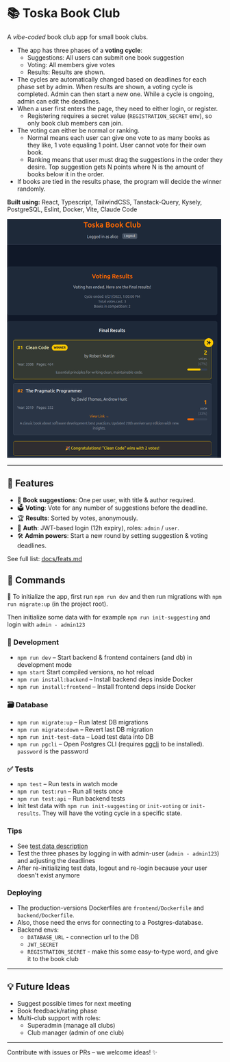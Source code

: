 # 📚 Toska Book Club

A _vibe-coded_ book club app for small book clubs.

- The app has three phases of a **voting cycle**:
  - Suggestions: All users can submit one book suggestion
  - Voting: All members give votes
  - Results: Results are shown.
- The cycles are automatically changed based on deadlines for each phase set by admin. When results are shown, a voting cycle is completed. Admin can then start a new one. While a cycle is ongoing, admin can edit the deadlines.
- When a user first enters the page, they need to either login, or register.
  - Registering requires a secret value (`REGISTRATION_SECRET` env), so only book club members can join.
- The voting can either be normal or ranking.
  - Normal means each user can give one vote to as many books as they like, 1 vote equaling 1 point. User cannot vote for their own book.
  - Ranking means that user must drag the suggestions in the order they desire. Top suggestion gets N points where N is the amount of books below it in the order.
- If books are tied in the results phase, the program will decide the winner randomly.

**Built using:** React, Typescript, TailwindCSS, Tanstack-Query, Kysely, PostgreSQL, Eslint, Docker, Vite, Claude Code

<img src="docs/results.png" alt="Results image" width="500"/>

---

## 🚀 Features

- 🧾 **Book suggestions**: One per user, with title & author required.
- 🗳️ **Voting**: Vote for any number of suggestions before the deadline.
- 🏆 **Results**: Sorted by votes, anonymously.
- 🔐 **Auth**: JWT-based login (12h expiry), roles: `admin` / `user`.
- 🛠️ **Admin powers**: Start a new round by setting suggestion & voting deadlines.

See full list: [docs/feats.md](docs/feats.md)

## 🧰 Commands

:rocket: To initialize the app, first run `npm run dev` and then run migrations with `npm run migrate:up` (in the project root).

Then initialize some data with for example `npm run init-suggesting` and login with `admin - admin123`

### 🔄 Development

- `npm run dev` – Start backend & frontend containers (and db) in development mode
- `npm start` Start compiled versions, no hot reload
- `npm run install:backend` – Install backend deps inside Docker
- `npm run install:frontend` – Install frontend deps inside Docker

### 🗃️ Database

- `npm run migrate:up` – Run latest DB migrations
- `npm run migrate:down` – Revert last DB migration
- `npm run init-test-data` – Load test data into DB
- `npm run pgcli` – Open Postgres CLI (requires [pgcli](https://github.com/dbcli/pgcli) to be installed). `password` is the password

### ✅ Tests

- `npm test` – Run tests in watch mode
- `npm run test:run` – Run all tests once
- `npm run test:api` – Run backend tests
- Init test data with `npm run init-suggesting` or `init-voting` or `init-results`. They will have the voting cycle in a specific state.

### Tips

- See [test data description](docs/test-users.md)
- Test the three phases by logging in with admin-user (`admin - admin123`) and adjusting the deadlines
- After re-initializing test data, logout and re-login because your user doesn't exist anymore

### Deploying

- The production-versions Dockerfiles are `frontend/Dockerfile` and `backend/Dockerfile`.
- Also, those need the envs for connecting to a Postgres-database.
- Backend envs:
  - `DATABASE_URL` - connection url to the DB
  - `JWT_SECRET`
  - `REGISTRATION_SECRET` - make this some easy-to-type word, and give it to the book club

---

## 💡 Future Ideas

- Suggest possible times for next meeting
- Book feedback/rating phase
- Multi-club support with roles:
  - Superadmin (manage all clubs)
  - Club manager (admin of one club)

---

Contribute with issues or PRs – we welcome ideas! ✨
